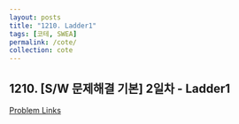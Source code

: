 ```yaml
---
layout: posts
title: "1210. Ladder1"
tags: [코테, SWEA]
permalink: /cote/
collection: cote
---
```


## 1210. [S/W 문제해결 기본] 2일차 - Ladder1

[Problem Links](https://swexpertacademy.com/main/code/problem/problemDetail.do?contestProbId=AV14ABYKADACFAYh&categoryId=AV14ABYKADACFAYh&categoryType=CODE&problemTitle=1210&orderBy=FIRST_REG_DATETIME&selectCodeLang=ALL&select-1=&pageSize=10&pageIndex=1)

<script src="https://gist.github.com/HyangsukMin/ce6490cce8e14f35c295845da65f0ae5.js"></script>
